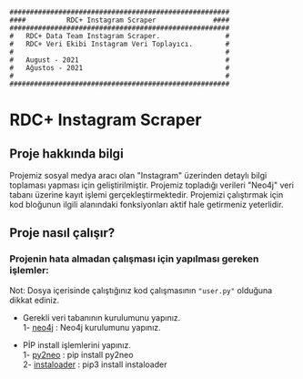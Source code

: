 	######################################################
	####          RDC+ Instagram Scraper              ####
	######################################################
	#   RDC+ Data Team Instagram Scraper.                #
	#   RDC+ Veri Ekibi Instagram Veri Toplayıcı.        #
	#                                                    #
	#   August - 2021                                    #
	#   Ağustos - 2021                                   #
	#                                                    #
	######################################################

# RDC+ Instagram Scraper

## Proje hakkında bilgi

Projemiz sosyal medya aracı olan "Instagram" üzerinden detaylı bilgi toplaması yapması için
geliştirilmiştir. Projemiz topladığı verileri "Neo4j" veri tabanı üzerine kayıt işlemi gerçekleştirmektedir.
Projemizi çalıştırmak için kod bloğunun ilgili alanındaki fonksiyonları aktif hale getirmeniz yeterlidir.

## Proje nasıl çalışır?

### Projenin hata almadan çalışması için yapılması gereken işlemler:
Not:
	Dosya içerisinde çalıştığınız kod çalışmasının <code>"user.py"</code> olduğuna dikkat ediniz.

* Gerekli veri tabanının kurulumunu yapınız. <br>
	1- [neo4j](https://neo4j.com/download/) : Neo4j kurulumunu yapınız.
	
* PİP install işlemlerini yapınız. <br>
	1- [py2neo](https://github.com/py2neo-org/py2neo) : pip install py2neo <br>
	2- [instaloader](https://instaloader.github.io/installation.html) : pip3 install instaloader
